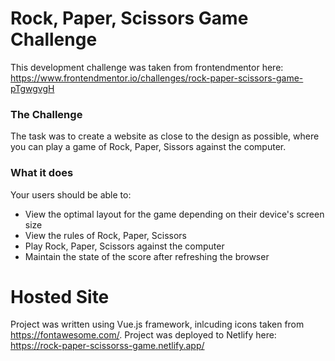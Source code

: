 # Rock, Paper, Scissors Game Challenge

This development challenge was taken from frontendmentor here: https://www.frontendmentor.io/challenges/rock-paper-scissors-game-pTgwgvgH

### The Challenge

The task was to create a website as close to the design as possible, where you can play a game of Rock, Paper, Sissors against the computer.

### What it does

Your users should be able to:

- View the optimal layout for the game depending on their device's screen size
- View the rules of Rock, Paper, Scissors
- Play Rock, Paper, Scissors against the computer
- Maintain the state of the score after refreshing the browser

# Hosted Site

Project was written using Vue.js framework, inlcuding icons taken from https://fontawesome.com/. Project was deployed to Netlify here: https://rock-paper-scissorss-game.netlify.app/
